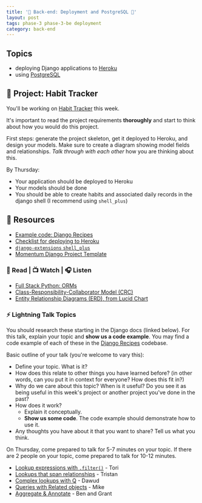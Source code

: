 ```yaml
---
title: '🐍 Back-end: Deployment and PostgreSQL 🐍'
layout: post
tags: phase-3 phase-3-be deployment
category: back-end
---
```


## Topics

- deploying Django applications to [Heroku](https://www.heroku.com/)
- using [PostgreSQL](https://www.postgresql.org/)

## 🎯 Project: Habit Tracker

You'll be working on [Habit Tracker](https://classroom.github.com/a/mB8DZsoM) this week.

It's important to read the project requirements **thoroughly** and start to think about how you would do this project.

First steps: generate the project skeleton, get it deployed to Heroku, and design your models. Make sure to create a diagram showing model fields and relationships. _Talk through with each other_ how you are thinking about this.

By Thursday:

- Your application should be deployed to Heroku
- Your models should be done
- You should be able to create habits and associated daily records in the django shell (I recommend using `shell_plus`)

## 🔖 Resources

- [Example code: Django Recipes](https://github.com/momentum-team-7/example-django-recipes)
- [Checklist for deploying to Heroku](https://github.com/momentumlearn/student-resources/blob/main/articles/deploy-django-to-heroku.md)
- [`django-extensions` `shell_plus`](https://django-extensions.readthedocs.io/en/latest/shell_plus.html#shell-plus)
- [Momentum Django Project Template](https://github.com/momentumlearn/django-project-template)

### 📖 Read | 📺 Watch | 🎧 Listen

- [Full Stack Python: ORMs](https://www.fullstackpython.com/object-relational-mappers-orms.html)
- [Class-Responsibility-Collaborator Model (CRC)](http://agilemodeling.com/artifacts/crcModel.htm)
- [Entity Relationship Diagrams (ERD), from Lucid Chart](https://www.youtube.com/watch?v=QpdhBUYk7Kk)

### ⚡ Lightning Talk Topics

You should research these starting in the Django docs (linked below). For this talk, explain your topic and **show us a code example**. You may find a code example of each of these in the [Django Recipes](https://github.com/momentum-team-7/example-django-recipes) codebase.

Basic outline of your talk (you're welcome to vary this):

- Define your topic. What is it?
- How does this relate to other things you have learned before? (in other words, can you put it in context for everyone? How does this fit in?)
- Why do we care about this topic? When is it useful? Do you see it as being useful in this week's project or another project you've done in the past?
- How does it work?
  - Explain it conceptually.
  - **Show us some code**. The code example should demonstrate how to use it.
- Any thoughts you have about it that you want to share? Tell us what you think.

On Thursday, come prepared to talk for 5-7 minutes on your topic. If there are 2 people on your topic, come prepared to talk for 10-12 minutes.

- [Lookup expressions with `.filter()`](https://docs.djangoproject.com/en/3.1/topics/db/queries/#field-lookups) - Tori
- [Lookups that span relationships](https://docs.djangoproject.com/en/3.1/topics/db/queries/#lookups-that-span-relationships) - Tristan
- [Complex lookups with Q](https://docs.djangoproject.com/en/3.1/topics/db/queries/#complex-lookups-with-q-objects) - Dawud
- [Queries with Related objects](https://docs.djangoproject.com/en/3.1/topics/db/queries/#related-objects) - Mike
- [Aggregate & Annotate](https://docs.djangoproject.com/en/3.1/topics/db/aggregation/) - Ben and Grant
